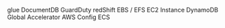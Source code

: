glue
DocumentDB
GuardDuty
redShift
EBS / EFS
EC2 Instance
DynamoDB
Global Accelerator
AWS Config
ECS